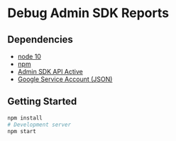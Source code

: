# Debug Admin SDK Reports

## Dependencies

- [node 10](https://nodejs.org/)
- [npm](https://www.npmjs.com/)
- [Admin SDK API Active](https://console.cloud.google.com/apis/library/admin.googleapis.com?q=admin%20sdk&id=d0a160dd-c410-4fd0-a951-c47e05309cb9)
- [Google Service Account (JSON)](https://console.cloud.google.com/apis/credentials)

## Getting Started

```bash
npm install
# Development server
npm start
```
